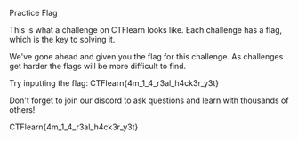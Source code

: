Practice Flag 



This is what a challenge on CTFlearn looks like. Each challenge has a flag, which is the key to solving it.

We've gone ahead and given you the flag for this challenge. As challenges get harder the flags will be more difficult to find.

Try inputting the flag: CTFlearn{4m_1_4_r3al_h4ck3r_y3t}

Don't forget to join our discord to ask questions and learn with thousands of others!


<spoiler> CTFlearn{4m_1_4_r3al_h4ck3r_y3t} </spoiler>